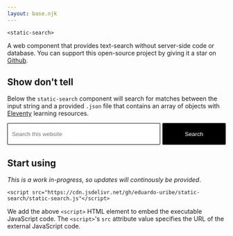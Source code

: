 ```yaml
---
layout: base.njk
---
```


`<static-search>`

A web component that provides text-search without server-side code or database. You can support this open-source project by giving it a star on [Github](https://github.com/eduardo-uribe/static-search).

## Show don't tell

Below the `static-search` component will search for matches between the input string and a provided `.json` file that contains an array of objects with [Eleventy](https://www.11ty.dev/) learning resources.

<static-search
      data-resource-url="index.json"
      data-no-search-results-found-message="No search results found"
      data-show-search-provided-by-message="true"
      data-search-results
    >
<template id="static-search-form" shadowrootmode="open">

<style>
  :host {
    display: block;
    font-size: 16px;
  }

  form {
    display: flex;
    justify-content: space-between;
  }

  input {
    border: 1px solid black;
    border-radius: 2px;
    width: 70%;
    height: 50px;
    text-indent: 0.5rem;
  }

  button {
    background-color: black;
    color: white;
    border: none;
    border-radius: 2px;
    width: 29%;
  }

  :host > ul {
    border: 1px solid black;
    border-radius: 2px;
    list-style: none;
    padding: 0.5rem 0 0;
    max-height: 55vh;
    overflow: scroll;
  }

  :host ul ul {
    padding-left: 25px;
  }

  :host ul ul li {
    margin-bottom: 0.75rem;
  }

  :host ul ul li a {
    line-height: 1.5;
  }

  #search-provided-by-message {
    background-color: rgb(6, 6, 6);
    color: white;
    padding: 0.5rem;
    position: sticky;
    bottom: 0;
  }

  #search-provided-by-message-link {
    color: white;
  }
</style>

<form role="search">
  <input
    type="search"
    placeholder="Search this website"
    required
    aria-label="Search throught this websites content."
  />
  <button>Search</button>
</form>

</template>
</static-search>

## Start using

_This is a work in-progress, so updates will continously be provided_.

`<script src="https://cdn.jsdelivr.net/gh/eduardo-uribe/static-search/static-search.js"</script>`

We add the above `<script>` HTML element to embed the executable JavaScript code. The `<script>`'s `src` attribute value specifies the URL of the external JavaScript code.
